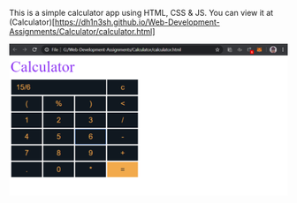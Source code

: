 This is a simple calculator app using HTML, CSS & JS.
You can view it at (Calculator)[https://dh1n3sh.github.io/Web-Development-Assignments/Calculator/calculator.html]  

![Image of Calculator](/Calculator/Screenshot.png)

